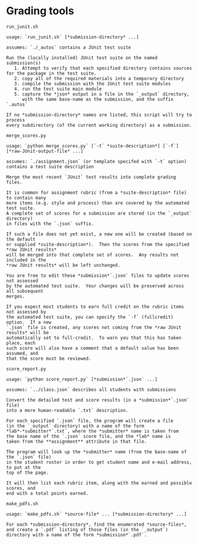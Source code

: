 # Grading tools

`run_junit.sh`

    usage: `run_junit.sh` [*submission-directory* ...]

    assumes: `./_autos` contains a JUnit test suite

    Run the (locally installed) JUnit test suite on the named submission(s)
       1. Attempt to verify that each specified directory contains sources for the package in the test suite.
       2. copy all of the required materials into a temporary directory
       3. compile the submission with the JUnit test suite modules
       4. run the test suite main module
       5. capture the *json* output in a file in the `_output` directory,
          with the same base-name as the submission, and the suffix `.autos`

    If no *submission-directory* names are listed, this script will try to process
    every subdirectory (of the current working directory) as a submission.


`merge_scores.py`

    usage: `python merge_scores.py` [`-t` *suite-description*] [`-f`] [*raw-JUnit-output-file* ...]

    assumes: `./assignment.json` (or template specifed with `-t` option) contains a test suite description

    Merge the most recent `JUnit` test results into complete grading files.

    It is common for assignment rubric (from a *suite-description* file) to contain many
    more items (e.g. style and process) than are covered by the automated test suite.
    A complete set of scores for a submission are stored (in the `_output` directory)
    in files with the `.json` suffix.

    If such a file does not yet exist, a new one will be created (based on the default
    or supplied *suite-description*).  Then the scores from the specified *raw JUnit results*
    will be merged into that complete set of scores.  Any results not included in the
    *raw JUnit results* will be left unchanged.

    You are free to edit these *submission*`.json` files to update scores not assessed
    by the automated test suite.  Your changes will be preserved across all subsequent
    merges.

    If you expect most students to earn full credit on the rubric items not assessed by
    the automated test suite, you can specify the `-f` (fullcredit) option.  If a new
    `.json` file is created, any scores not coming from the *raw JUnit results* will be
    automatically set to full-credit.  To warn you that this has taken place, each
    such score will also have a comment that a default value has been assumed, and
    that the score must be reviewed.


`score_report.py`

    usage: `python score_report.py` [*submission*`.json` ...]

    assumes: `../class.json` describes all students with submissions

    Convert the detailed test and score results (in a *submission*`.json` file)
    into a more human-readable `.txt` description.

    For each specified `.json` file, the program will create a file 
    (in the `_output` directory) with a name of the form
    *lab*-*submitter*`.txt`, where the *submitter* name is taken from 
    the base name of the `.json` score file, and the *lab* name is
    taken from the **assignment** attribute in that file.

    The program will look up the *submitter* name (from the base-name of the `.json` file)
    in the student roster in order to get student name and e-mail address, to put at the
    top of the page.

    It will then list each rubric item, along with the earned and possible scores, and
    end with a total points earned.


`make_pdfs.sh`

    usage: `make_pdfs.sh` *source-file* ... [*submission-directory* ...]

    For each *submission-directory*, find the enumerated *source-files*,
    and create a `.pdf` listing of those files (in the `_output`) 
    directory with a name of the form *submission*`.pdf`.
